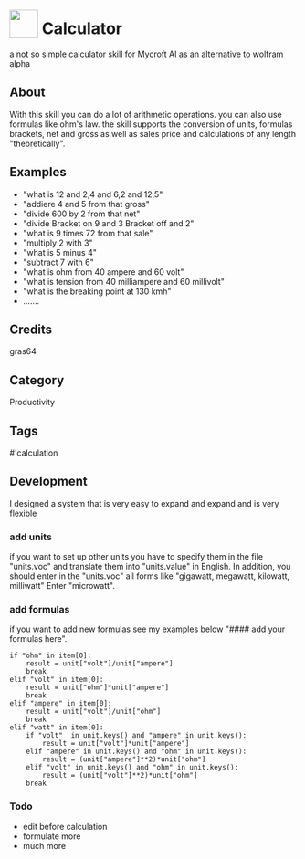 # <img src='https://raw.githack.com/FortAwesome/Font-Awesome/master/svgs/solid/calculator.svg' card_color='#000000' width='50' height='50' style='vertical-align:bottom'/> Calculator
a not so simple calculator skill for Mycroft AI as an alternative to wolfram alpha

## About
With this skill you can do a lot of arithmetic operations. you can also use formulas like ohm's law. the skill supports the conversion of units, formulas brackets, net and gross as well as sales price and calculations of any length "theoretically".

## Examples
* "what is 12 and 2,4 and 6,2 and 12,5"
* "addiere 4 and 5 from that gross" 
* "divide 600 by 2 from that net"
* "divide Bracket on 9 and 3 Bracket off and 2"
* "what is 9 times 72 from that sale"
* "multiply 2 with 3"
* "what is 5 minus 4"
* "subtract 7 with 6"
* "what is ohm from 40 ampere and 60 volt"
* "what is tension from 40 milliampere and 60 millivolt"
* "what is the breaking point at 130 kmh"
* ....... 

## Credits
gras64

## Category
Productivity

## Tags
#'calculation

## Development
I designed a system that is very easy to expand and expand and is very flexible

### add units
if you want to set up other units you have to specify them in the file "units.voc" and translate them into "units.value" in English. In addition, you should enter in the "units.voc" all forms like "gigawatt, megawatt, kilowatt, milliwatt" Enter "microwatt".

### add formulas
if you want to add new formulas see my examples below "#### add your formulas here".

    if "ohm" in item[0]:
        result = unit["volt"]/unit["ampere"]
        break
    elif "volt" in item[0]:
        result = unit["ohm"]*unit["ampere"]
        break
    elif "ampere" in item[0]:
        result = unit["volt"]/unit["ohm"]
        break
    elif "watt" in item[0]:
        if "volt"  in unit.keys() and "ampere" in unit.keys():
            result = unit["volt"]*unit["ampere"]
        elif "ampere" in unit.keys() and "ohm" in unit.keys():
            result = (unit["ampere"]**2)*unit["ohm"]
        elif "volt" in unit.keys() and "ohm" in unit.keys():
            result = (unit["volt"]**2)*unit["ohm"]
        break

### Todo
* edit before calculation
* formulate more
* much more
